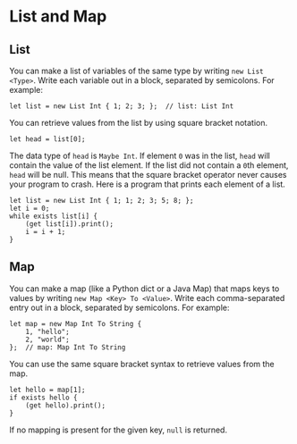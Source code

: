 # List and Map

## List

You can make a list of variables of the same type by writing `new List <Type>`. Write each variable out in a block, separated by semicolons. For example:

```text
let list = new List Int { 1; 2; 3; };  // list: List Int
```

You can retrieve values from the list by using square bracket notation.

```text
let head = list[0];
```

The data type of `head` is `Maybe Int`. If element `0` was in the list, `head` will contain the value of the list element. If the list did not contain a `0`th element, `head` will be null. This means that the square bracket operator never causes your program to crash. Here is a program that prints each element of a list.

```text
let list = new List Int { 1; 1; 2; 3; 5; 8; };
let i = 0;
while exists list[i] {
    (get list[i]).print();
    i = i + 1;
}
```

## Map

You can make a map \(like a Python dict or a Java Map\) that maps keys to values by writing `new Map <Key> To <Value>`. Write each comma-separated entry out in a block, separated by semicolons. For example:

```text
let map = new Map Int To String {
    1, "hello";
    2, "world";
};  // map: Map Int To String
```

You can use the same square bracket syntax to retrieve values from the map.

```text
let hello = map[1];
if exists hello {
    (get hello).print();
}
```

If no mapping is present for the given key, `null` is returned.

